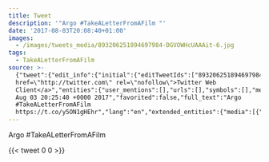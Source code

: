 ```yaml
---
title: Tweet
description: '"Argo #TakeALetterFromAFilm "'
date: '2017-08-03T20:08:40+01:00'
images:
  - /images/tweets_media/893206251894697984-DGVOWHcUAAAit-6.jpg
tags:
  - TakeALetterFromAFilm
source: >-
  {"tweet":{"edit_info":{"initial":{"editTweetIds":["893206251894697984"],"editableUntil":"2017-08-03T21:25:40.078Z","editsRemaining":"5","isEditEligible":true}},"retweeted":false,"source":"<a
  href=\"http://twitter.com\" rel=\"nofollow\">Twitter Web
  Client</a>","entities":{"user_mentions":[],"urls":[],"symbols":[],"media":[{"expanded_url":"https://twitter.com/toychicken/status/893206251894697984/photo/1","indices":["27","50"],"url":"https://t.co/y5ON1gHEhr","media_url":"http://pbs.twimg.com/tweet_video_thumb/DGVOWHcUAAAit-6.jpg","id_str":"893206242964799488","id":"893206242964799488","media_url_https":"https://pbs.twimg.com/tweet_video_thumb/DGVOWHcUAAAit-6.jpg","sizes":{"large":{"w":"400","h":"230","resize":"fit"},"medium":{"w":"400","h":"230","resize":"fit"},"thumb":{"w":"150","h":"150","resize":"crop"},"small":{"w":"400","h":"230","resize":"fit"}},"type":"photo","display_url":"pic.twitter.com/y5ON1gHEhr"}],"hashtags":[{"text":"TakeALetterFromAFilm","indices":["5","26"]}]},"display_text_range":["0","50"],"favorite_count":"0","id_str":"893206251894697984","truncated":false,"retweet_count":"0","id":"893206251894697984","possibly_sensitive":false,"created_at":"Thu
  Aug 03 20:25:40 +0000 2017","favorited":false,"full_text":"Argo
  #TakeALetterFromAFilm
  https://t.co/y5ON1gHEhr","lang":"en","extended_entities":{"media":[{"expanded_url":"https://twitter.com/toychicken/status/893206251894697984/photo/1","indices":["27","50"],"url":"https://t.co/y5ON1gHEhr","media_url":"http://pbs.twimg.com/tweet_video_thumb/DGVOWHcUAAAit-6.jpg","id_str":"893206242964799488","video_info":{"aspect_ratio":["40","23"],"variants":[{"bitrate":"0","content_type":"video/mp4","url":"https://video.twimg.com/tweet_video/DGVOWHcUAAAit-6.mp4"}]},"id":"893206242964799488","media_url_https":"https://pbs.twimg.com/tweet_video_thumb/DGVOWHcUAAAit-6.jpg","sizes":{"large":{"w":"400","h":"230","resize":"fit"},"medium":{"w":"400","h":"230","resize":"fit"},"thumb":{"w":"150","h":"150","resize":"crop"},"small":{"w":"400","h":"230","resize":"fit"}},"type":"animated_gif","display_url":"pic.twitter.com/y5ON1gHEhr"}]}}}
---
```

Argo #TakeALetterFromAFilm 
    
{{< tweet 0 0 >}}
    
